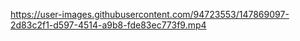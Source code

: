 

https://user-images.githubusercontent.com/94723553/147869097-2d83c2f1-d597-4514-a9b8-fde83ec773f9.mp4

